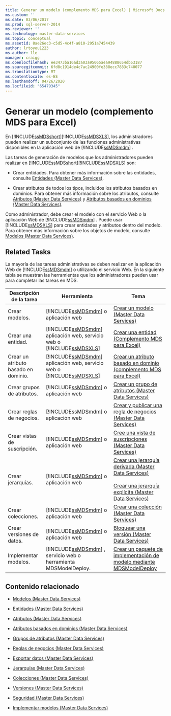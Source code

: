 ```yaml
---
title: Generar un modelo (complemento MDS para Excel) | Microsoft Docs
ms.custom: ''
ms.date: 03/06/2017
ms.prod: sql-server-2014
ms.reviewer: ''
ms.technology: master-data-services
ms.topic: conceptual
ms.assetid: 8ae26ec3-c5d5-4c4f-a810-2951a7454439
author: lrtoyou1223
ms.author: lle
manager: craigg
ms.openlocfilehash: ee3473ba16ad3a03a95065aea94888654db53187
ms.sourcegitcommit: 6fd8c1914de4c7ac24900fe388ecc7883c740077
ms.translationtype: MT
ms.contentlocale: es-ES
ms.lasthandoff: 04/26/2020
ms.locfileid: "65479345"
---
```

# <a name="building-a-model-mds-add-in-for-excel"></a>Generar un modelo (complemento MDS para Excel)
  En [!INCLUDE[ssMDSshort](../../includes/ssmdsshort-md.md)][!INCLUDE[ssMDSXLS](../../includes/ssmdsxls-md.md)], los administradores pueden realizar un subconjunto de las funciones administrativas disponibles en la aplicación web de [!INCLUDE[ssMDSmdm](../../includes/ssmdsmdm-md.md)] .  
  
 Las tareas de generación de modelos que los administradores pueden realizar en [!INCLUDE[ssMDSshort](../../includes/ssmdsshort-md.md)][!INCLUDE[ssMDSXLS](../../includes/ssmdsxls-md.md)] son:  
  
-   Crear entidades. Para obtener más información sobre las entidades, consulte [Entidades &#40;Master Data Services&#41;](../entities-master-data-services.md).  
  
-   Crear atributos de todos los tipos, incluidos los atributos basados en dominios. Para obtener más información sobre los atributos, consulte [Atributos &#40;Master Data Services&#41;](../attributes-master-data-services.md) y [Atributos basados en dominios &#40;Master Data Services&#41;](../domain-based-attributes-master-data-services.md).  
  
 Como administrador, debe crear el modelo con el servicio Web o la aplicación Web de [!INCLUDE[ssMDSmdm](../../includes/ssmdsmdm-md.md)] . Puede usar [!INCLUDE[ssMDSXLS](../../includes/ssmdsxls-md.md)] para crear entidades y atributos dentro del modelo. Para obtener más información sobre los objetos de modelo, consulte [Modelos &#40;Master Data Services&#41;](../models-master-data-services.md).  
  
## <a name="related-tasks"></a>Related Tasks  
 La mayoría de las tareas administrativas se deben realizar en la aplicación Web de [!INCLUDE[ssMDSmdm](../../includes/ssmdsmdm-md.md)] o utilizando el servicio Web. En la siguiente tabla se muestran las herramientas que los administradores pueden usar para completar las tareas en MDS.  
  
|Descripción de la tarea|Herramienta|Tema|  
|----------------------|----------|-----------|  
|Crear modelos.|[!INCLUDE[ssMDSmdm](../../includes/ssmdsmdm-md.md)] o aplicación web|[Crear un modelo &#40;Master Data Services&#41;](../create-a-model-master-data-services.md)|  
|Crear una entidad.|[!INCLUDE[ssMDSmdm](../../includes/ssmdsmdm-md.md)] aplicación web, servicio web o [!INCLUDE[ssMDSXLS](../../includes/ssmdsxls-md.md)]|[Crear una entidad &#40;Complemento MDS para Excel&#41;](create-an-entity-mds-add-in-for-excel.md)|  
|Crear un atributo basado en dominio.|[!INCLUDE[ssMDSmdm](../../includes/ssmdsmdm-md.md)] aplicación web, servicio web o [!INCLUDE[ssMDSXLS](../../includes/ssmdsxls-md.md)]|[Crear un atributo basado en dominio &#40;complemento MDS para Excel&#41;](create-a-domain-based-attribute-mds-add-in-for-excel.md)|  
|Crear grupos de atributos.|[!INCLUDE[ssMDSmdm](../../includes/ssmdsmdm-md.md)] o aplicación web|[Crear un grupo de atributos &#40;Master Data Services&#41;](../create-an-attribute-group-master-data-services.md)|  
|Crear reglas de negocios.|[!INCLUDE[ssMDSmdm](../../includes/ssmdsmdm-md.md)] o aplicación web|[Crear y publicar una regla de negocios &#40;Master Data Services&#41;](../create-and-publish-a-business-rule-master-data-services.md)|  
|Crear vistas de suscripción.|[!INCLUDE[ssMDSmdm](../../includes/ssmdsmdm-md.md)] o aplicación web|[Cree una vista de suscripciones &#40;Master Data Services&#41;](../create-a-subscription-view-to-export-data-master-data-services.md)|  
|Crear jerarquías.|[!INCLUDE[ssMDSmdm](../../includes/ssmdsmdm-md.md)] o aplicación web|[Crear una jerarquía derivada &#40;Master Data Services&#41;](../create-a-derived-hierarchy-master-data-services.md)<br /><br /> [Crear una jerarquía explícita &#40;Master Data Services&#41;](../create-an-explicit-hierarchy-master-data-services.md)|  
|Crear colecciones.|[!INCLUDE[ssMDSmdm](../../includes/ssmdsmdm-md.md)] o aplicación web|[Crear una colección &#40;Master Data Services&#41;](../create-a-collection-master-data-services.md)|  
|Crear versiones de datos.|[!INCLUDE[ssMDSmdm](../../includes/ssmdsmdm-md.md)] o aplicación web|[Bloquear una versión &#40;Master Data Services&#41;](../lock-a-version-master-data-services.md)|  
|Implementar modelos.|[!INCLUDE[ssMDSmdm](../../includes/ssmdsmdm-md.md)] , servicio web o herramienta MDSModelDeploy.|[Crear un paquete de implementación de modelo mediante MDSModelDeploy](../create-a-model-deployment-package-by-using-mdsmodeldeploy.md)|  
  
## <a name="related-content"></a>Contenido relacionado  
  
-   [Modelos &#40;Master Data Services&#41;](../models-master-data-services.md)  
  
-   [Entidades &#40;Master Data Services&#41;](../entities-master-data-services.md)  
  
-   [Atributos &#40;Master Data Services&#41;](../attributes-master-data-services.md)  
  
-   [Atributos basados en dominios &#40;Master Data Services&#41;](../domain-based-attributes-master-data-services.md)  
  
-   [Grupos de atributos &#40;Master Data Services&#41;](../attribute-groups-master-data-services.md)  
  
-   [Reglas de negocios &#40;Master Data Services&#41;](../business-rules-master-data-services.md)  
  
-   [Exportar datos &#40;Master Data Services&#41;](../overview-exporting-data-master-data-services.md)  
  
-   [Jerarquías &#40;Master Data Services&#41;](../hierarchies-master-data-services.md)  
  
-   [Colecciones &#40;Master Data Services&#41;](../collections-master-data-services.md)  
  
-   [Versiones &#40;Master Data Services&#41;](../versions-master-data-services.md)  
  
-   [Seguridad &#40;Master Data Services&#41;](../security-master-data-services.md)  
  
-   [Implementar modelos &#40;Master Data Services&#41;](../deploying-models-master-data-services.md)  
  
  
